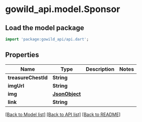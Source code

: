 # gowild_api.model.Sponsor

## Load the model package
```dart
import 'package:gowild_api/api.dart';
```

## Properties
Name | Type | Description | Notes
------------ | ------------- | ------------- | -------------
**treasureChestId** | **String** |  | 
**imgUrl** | **String** |  | 
**img** | [**JsonObject**](.md) |  | 
**link** | **String** |  | 

[[Back to Model list]](../README.md#documentation-for-models) [[Back to API list]](../README.md#documentation-for-api-endpoints) [[Back to README]](../README.md)


